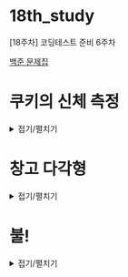 # 18th_study
[18주차] 코딩테스트 준비 6주차


[백준 문제집](https://www.acmicpc.net/workbook/view/15943)

# 쿠키의 신체 측정

<details>
<summary>접기/펼치기</summary>
<div markdown="1">

## [동우](./%EC%BF%A0%ED%82%A4%EC%9D%98%20%EC%8B%A0%EC%B2%B4%20%EC%B8%A1%EC%A0%95/%EB%8F%99%EC%9A%B0.py)
```py
import sys
input = sys.stdin.readline

N = int(input())
arr = [input().strip() for _ in range(N)]

h_i, h_j = 0, 0                     # 심장 위치 찾기
for i in range(N):
    if h_i and h_j:                 # 머리를 찾으면 멈춰
        break
    for j in range(N):
        if arr[i][j] == '*':
            h_i, h_j = i + 1, j     # 심장 위치
            break

l_a, r_a, w, l_l, r_l = 0, 0, 0, 0, 0       # 왼쪽 팔, 오른쪽 팔, 허리, 왼쪽 다리, 오른쪽 다리 선언 및 초기화
for l_a_j in range(h_j - 1, -1, -1):        # 심장을 기준으로 하나씩 왼쪽으로 이동
    if arr[h_i][l_a_j] != '*':              # 신체 부위가 아니면 멈춰
        break
    l_a += 1

for r_a_j in range(h_j + 1, N):             # 심장을 기준으로 한나씩 오른쪽으로 이동
    if arr[h_i][r_a_j] != '*':
        break
    r_a += 1

for w_i in range(h_i + 1, N):               # 심장을 기준으로 하나씩 아래로 이동
    if arr[w_i][h_j] != '*':
        break
    w += 1

for l_l_i in range(h_i + w + 1, N):         # 허리가 끝나는 부분을 기준으로 하나씩 아래로 이동
    if arr[l_l_i][h_j - 1] != '*':          # 왼쪽 다리. 허리 기준 -1
        break
    l_l += 1

for l_l_i in range(h_i + w + 1, N):
    if arr[l_l_i][h_j + 1] != '*':          # 오른쪽 다리. 허리 기준 +1
        break
    r_l += 1

print(h_i + 1, h_j + 1)
print(l_a, r_a, w, l_l, r_l)
```

## [민웅](./%EC%BF%A0%ED%82%A4%EC%9D%98%20%EC%8B%A0%EC%B2%B4%20%EC%B8%A1%EC%A0%95/%EB%AF%BC%EC%9B%85.py)
```py
# 20125_쿠키의신체측정_Cookie
import sys
input = sys.stdin.readline

N = int(input())

field = [list(map(str, input())) for _ in range(N)]

heart = False
body_end = False
belly = 0
for i in range(N):
    for j in range(N):
        if field[i][j] == '*':
            heart = [i+2, j+1]
            nx, ny = i, j
            while field[nx][ny] == '*':
                nx += 1
                belly += 1
            body_end = [nx, ny]
            break
    if heart:
        break

[x, y] = heart
ans = []
cnt1, cnt2, cnt3, cnt4 = 0, 0, 0, 0
for i in range(y-1):
    if field[x-1][i] == '*':
        cnt1 += 1

for i in range(y, N):
    if field[x-1][i] == '*':
        cnt2 += 1

for i in range(body_end[0], N):
    if field[i][body_end[1]-1] == '*':
        cnt3 += 1

for i in range(body_end[0], N):
    if field[i][body_end[1]+1] == '*':
        cnt4 += 1
print(x, y)
print(cnt1, cnt2, belly-2, cnt3, cnt4)
```

## [서희](./%EC%BF%A0%ED%82%A4%EC%9D%98%20%EC%8B%A0%EC%B2%B4%20%EC%B8%A1%EC%A0%95/%EC%84%9C%ED%9D%AC.py)
```py
```

## [성구](./%EC%BF%A0%ED%82%A4%EC%9D%98%20%EC%8B%A0%EC%B2%B4%20%EC%B8%A1%EC%A0%95/%EC%84%B1%EA%B5%AC.py)
```py
# 20125 쿠키의 신체 측정
import sys
input = sys.stdin.readline

N = int(input())
plate = [input().strip() for _ in range(N)]

# 심장
def searchHeart():
    for i in range(N):
        for j in range(N):
            if plate[i][j] == "*":
                return i+1, j

def length_of(heart):
    y, x = heart
    length = [0, 0, 0, 0, 0]
    # 왼쪽 팔    
    for i in range(x+1):
        if plate[y][i] == "*":
            length[0] = x - i 
            break
    # 오른쪽 팔
    for i in range(N-1, x,-1):
        if plate[y][i] == "*":
            length[1] = i - x
            break
    # 허리
    for i in range(1,N):
        if plate[y+i][x] == "_":
            break
        else:
            length[2] += 1
    # 왼쪽 다리
    for i in range(1,N):
        if y+length[2]+i>=N or plate[y+length[2]+i][x-1] == "_":
            break
        else:
            length[3] += 1
    # 오른쪽 다리
    for i in range(1,N):
        if y+length[2]+i>=N or plate[y+length[2]+i][x+1] == "_":
            break
        else:
            length[4] += 1
    return length
heart = searchHeart()
print(heart[0] +1, heart[1]+1)
print(*length_of(heart))
```

## [혜진](./%EC%BF%A0%ED%82%A4%EC%9D%98%20%EC%8B%A0%EC%B2%B4%20%EC%B8%A1%EC%A0%95/%ED%98%9C%EC%A7%84.py)
```py
```

</div>
</details>

# 창고 다각형

<details>
<summary>접기/펼치기</summary>
<div markdown="1">

## [동우](./%EC%B0%BD%EA%B3%A0%20%EB%8B%A4%EA%B0%81%ED%98%95/%EB%8F%99%EC%9A%B0.py)
```py
import sys
input = sys.stdin.readline

N = int(input())
arr = [list(map(int, input().strip().split())) for _ in range(N)]
arr.sort()


maxX = arr[-1][0]                           # 창고 최대 가로 폭
maxY, maxIdx = 0, 0                         # 기둥 최대 높이와 위치
for i in range(N):
    if maxY < arr[i][1]:
        maxY, maxIdx = arr[i][1], arr[i][0]

tmp = [0] * (maxX + 1)
for x, y in arr:
    tmp[x] = y                              # 창고의 모든 기둥 적어두기

total, left, right = 0, 0, 0
for i in range(maxIdx + 1):                 # 최대 기둥 위치를 기준으로 왼쪽 넓이 구하기
    if tmp[i] > left:                       # 기존 기둥보다 높은 기둥이 생길 때마다 갱신해주기
        left = tmp[i]
    total += left                           # 기둥들 누적 합

for j in range(maxX, maxIdx, -1):           # 오른쪽 넓이 구하기
    if tmp[j] > right:
        right = tmp[j]
    total += right

print(total)
```

## [민웅](./%EC%B0%BD%EA%B3%A0%20%EB%8B%A4%EA%B0%81%ED%98%95/%EB%AF%BC%EC%9B%85.py)
```py
# 2304_창고다각형_warehouse-Polygon
# 오답이유 찾는중
import sys
input = sys.stdin.readline

N = int(input())

ans = 0

rect = []

cursor = 0
height = 0
max_h = 0
max_h_idx = 0

for _ in range(N):
    L, H = map(int, input().rstrip().split())
    if H >= max_h:
        max_h = H
        max_h_idx = L
    rect.append([L, H])

rect.sort(key=lambda x: x[0])


idx = 0
while height != max_h:
    l, h = rect[idx][0], rect[idx][1]
    if h > height:
        ans += height*(l-cursor)
        cursor = l
        height = h
        idx += 1
    else:
        idx += 1

if cursor != max_h_idx:
    ans += max_h*(max_h_idx - cursor + 1)
else:
    ans += max_h

idx = N-1
height = 0
cursor = 0
while height != max_h:
    l, h = rect[idx][0], rect[idx][1]
    if h > height:
        ans += height * (cursor - l)
        cursor = l
        height = h
        idx -= 1
    else:
        idx -= 1

print(ans)

```

## [서희](./%EC%B0%BD%EA%B3%A0%20%EB%8B%A4%EA%B0%81%ED%98%95/%EC%84%9C%ED%9D%AC.py)
```py
```

## [성구](./%EC%B0%BD%EA%B3%A0%20%EB%8B%A4%EA%B0%81%ED%98%95/%EC%84%B1%EA%B5%AC.py)
```py
# 2304 창고 다각형
import sys
import heapq
input = sys.stdin.readline

# 입력
N = int(input())
# 최대힙
storage = []
for _ in range(N):
    l, h = map(int, input().strip().split())
    heapq.heappush(storage,(-h, [l,h]))

# 기준이 되는 최대값 빼오기 위치, 길이
_, [Dlocation, Dheight] = heapq.heappop(storage)
# 최초 넓이(최대값의 길이에서 시작)
dimension = Dheight
# 왼쪽과 오른쪽을 나눔
left = Dlocation
right = Dlocation+1
# 최대값을 제외한 N-1번 반복
for _ in range(N-1):
    # 하나씩 빼오기(최대값순으로)
    _, [location, height] = heapq.heappop(storage)
    # 왼쪽에 있으면 넓이 구해서 더하기
    if location < left:
        dimension += (left - location) * height
        # 기준 초기화
        left = location
    # 오른쪽에 있으면 넓이 해서 더하기
    elif location >= right:
        dimension += (location+1 - right) * height
        # 기준 초기화
        right = location + 1
    # 그 외의 경우의 수는 넘어가기
# 결론 출력
print(dimension)
```

## [혜진](./%EC%B0%BD%EA%B3%A0%20%EB%8B%A4%EA%B0%81%ED%98%95/%ED%98%9C%EC%A7%84.py)
```py
```

</div>
</details>

# 불!

<details>
<summary>접기/펼치기</summary>
<div markdown="1">

## [동우](./%EB%B6%88!/%EB%8F%99%EC%9A%B0.py)
```py
```

## [민웅](./%EB%B6%88!/%EB%AF%BC%EC%9B%85.py)
```py
```

## [서희](./%EB%B6%88!/%EC%84%9C%ED%9D%AC.py)
```py
```

## [성구](./%EB%B6%88!/%EC%84%B1%EA%B5%AC.py)
```py
```

## [혜진](./%EB%B6%88!/%ED%98%9C%EC%A7%84.py)
```py
```

</div>
</details>
